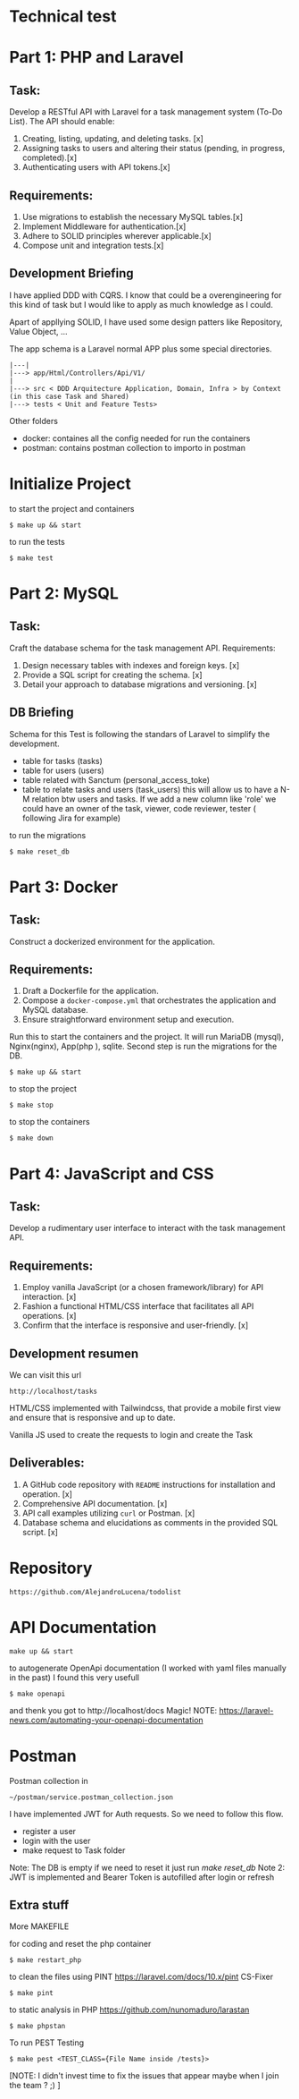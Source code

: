 # Technical test

# Part 1: PHP and Laravel

## Task:

Develop a RESTful API with Laravel for a task management system (To-Do List). The
API should enable:

1. Creating, listing, updating, and deleting tasks. [x]
2. Assigning tasks to users and altering their status (pending, in progress, completed).[x]
3. Authenticating users with API tokens.[x]

## Requirements:

1. Use migrations to establish the necessary MySQL tables.[x] 
2. Implement Middleware for authentication.[x] 
3. Adhere to SOLID principles wherever applicable.[x] 
4. Compose unit and integration tests.[x] 

## Development Briefing

I have applied DDD with CQRS. I know that could be a overengineering for this kind of task but I would like to apply as much knowledge as I could. 

Apart of appllying SOLID, I have used some design patters like Repository, Value Object, ...

The app schema is a Laravel normal APP plus some special directories.

```
|---|
|---> app/Html/Controllers/Api/V1/
|
|---> src < DDD Arquitecture Application, Domain, Infra > by Context (in this case Task and Shared)
|---> tests < Unit and Feature Tests>

```
Other folders

- docker: containes all the config needed for run the containers
- postman: contains postman collection to importo in postman

# Initialize Project
to start the project and containers
```
$ make up && start
```
to run the tests
```
$ make test
```

# Part 2: MySQL

## Task:

Craft the database schema for the task management API.
Requirements:

1. Design necessary tables with indexes and foreign keys. [x] 
2. Provide a SQL script for creating the schema. [x] 
3. Detail your approach to database migrations and versioning. [x] 

## DB Briefing

Schema for this Test is following the standars of Laravel to simplify the development.

- table for tasks (tasks)
- table for users (users)
- table related with Sanctum (personal_access_toke)
- table to relate tasks and users (task_users) this will allow us to have a N-M relation btw users and tasks. If we add a new column like 'role' we could have an owner of the task, viewer, code reviewer, tester ( following Jira for example)

to run the migrations
```
$ make reset_db
```

# Part 3: Docker

## Task:

Construct a dockerized environment for the application.

## Requirements:

1. Draft a Dockerfile for the application.
2. Compose a `docker-compose.yml` that orchestrates the application and MySQL database.
3. Ensure straightforward environment setup and execution.

Run this to start the containers and the project. It will  run MariaDB (mysql), Nginx(nginx), App(php
), sqlite. Second step is run the migrations for the DB.
```
$ make up && start
```
to stop the project
```
$ make stop
```
to stop the containers
```
$ make down
```

# Part 4: JavaScript and CSS

## Task:

Develop a rudimentary user interface to interact with the task management API.

## Requirements:

1. Employ vanilla JavaScript (or a chosen framework/library) for API interaction. [x]
2. Fashion a functional HTML/CSS interface that facilitates all API operations. [x]
3. Confirm that the interface is responsive and user-friendly. [x]

## Development resumen

We can visit this url
```
http://localhost/tasks
```

HTML/CSS implemented with Tailwindcss, that provide a mobile first view and ensure that is responsive and up to date.

Vanilla JS used to create the requests to login and create the Task

## Deliverables:

1. A GitHub code repository with `README` instructions for installation and operation. [x]
2. Comprehensive API documentation. [x]
3. API call examples utilizing `curl` or Postman. [x]
4. Database schema and elucidations as comments in the provided SQL script. [x]

# Repository
```
https://github.com/AlejandroLucena/todolist
```

# API Documentation
```
make up && start
```

to autogenerate OpenApi documentation (I worked with yaml files manually in the past) I found this very usefull
```
$ make openapi
```
and thenk you got to http://localhost/docs
Magic!
NOTE: https://laravel-news.com/automating-your-openapi-documentation

# Postman

Postman collection in

```
~/postman/service.postman_collection.json
```

I have implemented JWT for Auth requests. So we need to follow this flow.

- register a user
- login with the user
- make request to Task folder

Note: The DB is empty if we need to reset it just run *make reset_db*
Note 2: JWT is implemented and Bearer Token is autofilled after login or refresh

## Extra stuff

More MAKEFILE

for coding and reset the php container
```
$ make restart_php
```
to clean the files using PINT https://laravel.com/docs/10.x/pint CS-Fixer
```
$ make pint
```
to static analysis in PHP https://github.com/nunomaduro/larastan
```
$ make phpstan
```
To run PEST Testing
```
$ make pest <TEST_CLASS={File Name inside /tests}>
```

[NOTE: I didn't invest time to fix the issues that appear maybe when I join the team ? ;) ]

